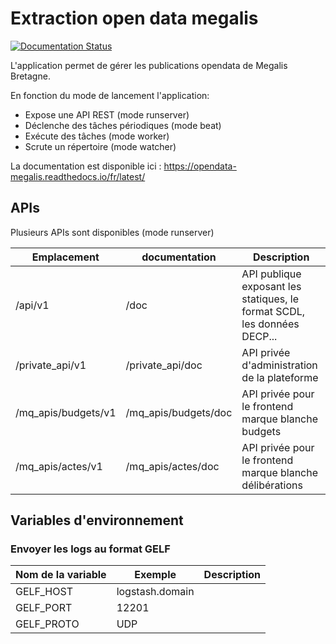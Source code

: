 # Extraction open data megalis
[![Documentation Status](https://readthedocs.org/projects/opendata-megalis/badge/?version=latest)](https://opendata-megalis.readthedocs.io/fr/latest/?badge=latest)

L'application permet de gérer les publications opendata de Megalis Bretagne. 

En fonction du mode de lancement l'application:
* Expose une API REST (mode runserver)
* Déclenche des tâches périodiques (mode beat)
* Exécute des tâches (mode worker)
* Scrute un répertoire (mode watcher)


La documentation est disponible ici : https://opendata-megalis.readthedocs.io/fr/latest/

## APIs

Plusieurs APIs sont disponibles (mode runserver)

| Emplacement         | documentation        | Description                                                              |
| ------------------- | -------------------- | ------------------------------------------------------------------------ |
| /api/v1             | /doc                 | API publique exposant les statiques, le format SCDL, les données DECP... |
| /private_api/v1     | /private_api/doc     | API privée d'administration de la plateforme                             |
| /mq_apis/budgets/v1 | /mq_apis/budgets/doc | API privée pour le frontend marque blanche budgets                       |
| /mq_apis/actes/v1   | /mq_apis/actes/doc   | API privée pour le frontend marque blanche délibérations                 |

## Variables d'environnement

### Envoyer les logs au format GELF

| Nom de la variable | Exemple         | Description |
| ------------------ | --------------- | ----------- |
| GELF_HOST          | logstash.domain |             |
| GELF_PORT          | 12201           |             |
| GELF_PROTO         | UDP             |             |